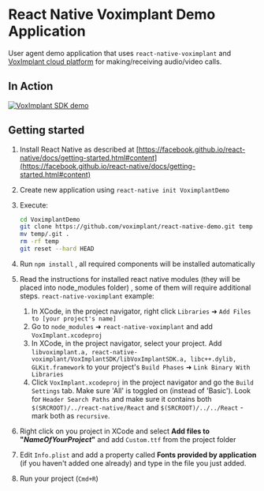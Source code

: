 # React Native Voximplant Demo Application

User agent demo application that uses `react-native-voximplant` and [VoxImplant cloud platform](http://voximplant.com) for making/receiving audio/video calls.

## In Action
[![VoxImplant SDK demo](https://habrastorage.org/files/185/1b5/dd6/1851b5dd689e4a688c2f6e68fcf38d81.gif)](http://www.youtube.com/watch?v=gC2iDVl4RRM)

## Getting started

1. Install React Native as described at [https://facebook.github.io/react-native/docs/getting-started.html#content](https://facebook.github.io/react-native/docs/getting-started.html#content)
2. Create new application using `react-native init VoximplantDemo`
3. Execute:

	```sh
	cd VoximplantDemo
	git clone https://github.com/voximplant/react-native-demo.git temp
	mv temp/.git .
	rm -rf temp
	git reset --hard HEAD
	```

4. Run `npm install` , all required components will be installed automatically
5. Read the instructions for installed react native modules (they will be placed into node_modules folder) , some of them will require additional steps. `react-native-voximplant` example:

    1. In XCode, in the project navigator, right click `Libraries` ➜ `Add Files to [your project's name]`
    2. Go to `node_modules` ➜ `react-native-voximplant` and add `VoxImplant.xcodeproj`
    3. In XCode, in the project navigator, select your project. Add `libvoximplant.a, react-native-voximplant/VoxImplantSDK/libVoxImplantSDK.a, libc++.dylib, GLKit.framework` to your project's `Build Phases` ➜ `Link Binary With Libraries`
    4. Click `VoxImplant.xcodeproj` in the project navigator and go the `Build Settings` tab. Make sure 'All' is toggled on (instead of 'Basic'). Look for `Header Search Paths` and make sure it contains both `$(SRCROOT)/../react-native/React` and `$(SRCROOT)/../../React` - mark both as `recursive`.

6. Right click on you project in XCode and select **Add files to "_NameOfYourProject_"** and add `Custom.ttf` from the project folder
7. Edit `Info.plist` and add a property called **Fonts provided by application** (if you haven't added one already) and type in the file you just added.
8. Run your project (`Cmd+R`)
